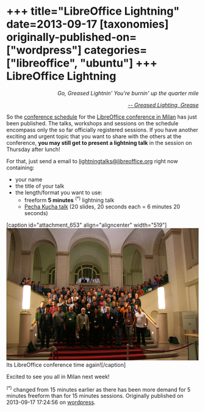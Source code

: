 +++
title="LibreOffice Lightning"
date=2013-09-17
[taxonomies]
originally-published-on=["wordpress"]
categories=["libreoffice", "ubuntu"]
+++
LibreOffice Lightning
=====================

<p style="text-align:right;"><em>Go, Greased Lightnin'</em>
<em>You're burnin' up the quarter mile</em></p>
<p style="text-align:right;"><em><a href="https://www.youtube.com/watch?v=wK63eUyk-iM">-- Greased Lighting, Grease</a></em></p>
<p style="text-align:left;">So the <a href="http://blog.documentfoundation.org/2013/09/16/libreoffice-conference-schedule/">conference schedule</a> for the <a href="http://conference.libreoffice.org/2013/en">LibreOffice conference in Milan</a> has just been published. The talks, workshops and sessions on the schedule encompass only the so far officially registered sessions. If you have another exciting and urgent topic that you want to share with the others at the conference, <strong>you may still get to present a lightning talk</strong> in the session on Thursday after lunch!</p>
<p style="text-align:left;">For that, just send a email to <a href="mailto:lightningtalks@libreoffice.org">lightningtalks@libreoffice.org</a> right now containing:</p>

<ul>
	<li>your name</li>
	<li>the title of your talk</li>
	<li>the length/format you want to use:
<ul>
	<li>freeform <strong>5 minutes</strong> <sup>(*)</sup> lightning talk</li>
	<li><a href="https://en.wikipedia.org/wiki/Pecha_Kucha">Pecha Kucha talk</a> (20 slides, 20 seconds each = 6 minutes 20 seconds)</li>
</ul>
</li>
</ul>
[caption id="attachment_653" align="aligncenter" width="519"]<a href="/static/img/wp/2013/09/berlin2012.jpeg"><img class="size-large wp-image-653" alt="Its LibreOffice conference time again!" src="/static/img/wp/2013/09/berlin2012.jpeg?w=519" width="519" height="346" /></a> Its LibreOffice conference time again![/caption]

Excited to see you all in Milan next week!

<sup>(*)</sup> changed from 15 minutes earlier as there has been more demand for 5 minutes freeform than for 15 minutes sessions.
</sup>
Originally published on 2013-09-17 17:24:56 on [wordpress](https://skyfromme.wordpress.com/2013/09/17/libreoffice-lightning/).
